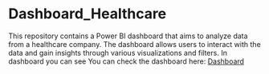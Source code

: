 # Dashboard_Healthcare

This repository contains a Power BI dashboard that aims to analyze data from a healthcare company. The dashboard allows users to interact with the data and gain insights through various visualizations and filters. In dashboard you can see 
You can check the dashboard here: [Dashboard](https://app.powerbi.com/view?r=eyJrIjoiMmJhMWQxNTctNjI5MS00YzY5LWI0ZTEtYTM1NDZjZjkyOTg1IiwidCI6IjdlOTNlMjg2LWIyOWEtNDQ1NC1hNDFhLWU4NDE5ZWM5ZGViNSJ9)
